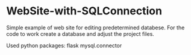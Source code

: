 # WebSite-with-SQLConnection
Simple example of web site for editing predetermined databese.
For the code to work create a database and adjust the project files.

Used python packages:
flask
mysql.connector
